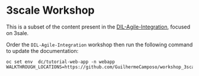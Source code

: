 # 3scale Workshop

This is a subset of the content present in the [DIL-Agile-Integration](https://github.com/RedHat-Middleware-Workshops/dayinthelife-integration), focused on 3sale.

Order the `DIL-Agile-Integration` workshop then run the following command to update the documentation:

    oc set env  dc/tutorial-web-app -n webapp WALKTHROUGH_LOCATIONS=https://github.com/GuilhermeCamposo/workshop_3scale.git

